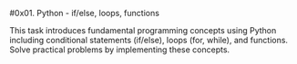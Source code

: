#0x01. Python - if/else, loops, functions

This task introduces fundamental programming concepts using Python
including conditional statements (if/else), loops (for, while), and functions.
Solve practical problems by implementing these concepts.
